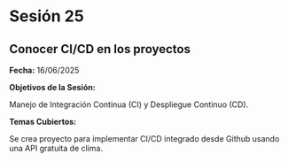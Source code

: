 # Sesión 25 #

## Conocer CI/CD en los proyectos ##

**Fecha:** 16/06/2025

**Objetivos de la Sesión:**

Manejo de Integración Continua (CI) y Despliegue Continuo (CD).

**Temas Cubiertos:**

Se crea proyecto para implementar CI/CD integrado desde Github usando una API gratuita de clima.
